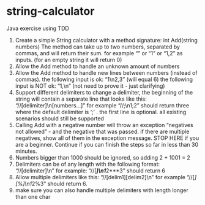 # string-calculator
Java exercise using TDD
1. Create a simple String calculator with a method signature:
int Add(string numbers)
The method can take up to two numbers, separated by commas, and will return their sum. 
for example “” or “1” or “1,2” as inputs.
(for an empty string it will return 0) 
2. Allow the Add method to handle an unknown amount of numbers
3. Allow the Add method to handle new lines between numbers (instead of commas).
the following input is ok: “1\n2,3” (will equal 6)
the following input is NOT ok: “1,\n” (not need to prove it - just clarifying)
4. Support different delimiters
to change a delimiter, the beginning of the string will contain a separate line that looks like this: “//[delimiter]\n[numbers…]” for example “//;\n1;2” should return three where the default delimiter is ‘;’ .
the first line is optional. all existing scenarios should still be supported
5. Calling Add with a negative number will throw an exception “negatives not allowed” - and the negative that was passed. 
if there are multiple negatives, show all of them in the exception message.
STOP HERE if you are a beginner. Continue if you can finish the steps so far in less than 30 minutes.
6. Numbers bigger than 1000 should be ignored, so adding 2 + 1001 = 2
7.  Delimiters can be of any length with the following format: “//[delimiter]\n” for example: “//[***]\n1***2***3” should return 6
8. Allow multiple delimiters like this: “//[delim1][delim2]\n” for example “//[*][%]\n1*2%3” should return 6.
9. make sure you can also handle multiple delimiters with length longer than one char
